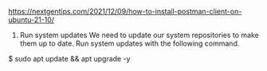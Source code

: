 https://nextgentips.com/2021/12/09/how-to-install-postman-client-on-ubuntu-21-10/

1. Run system updates
We need to update our system repositories to make them up to date. Run system updates with the following command.

$ sudo apt update && apt upgrade -y